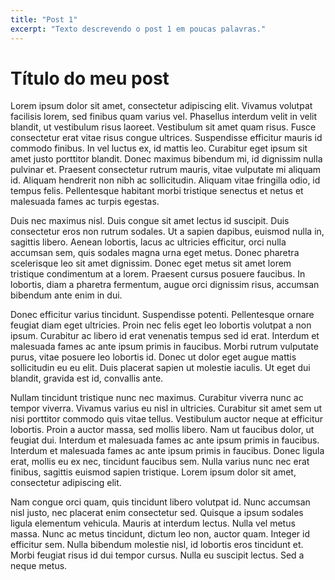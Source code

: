 ```yaml
---
title: "Post 1"
excerpt: "Texto descrevendo o post 1 em poucas palavras."
---
```


# Título do meu post

Lorem ipsum dolor sit amet, consectetur adipiscing elit. Vivamus volutpat facilisis lorem, sed finibus quam varius vel. Phasellus interdum velit in velit blandit, ut vestibulum risus laoreet. Vestibulum sit amet quam risus. Fusce consectetur erat vitae risus congue ultrices. Suspendisse efficitur mauris id commodo finibus. In vel luctus ex, id mattis leo. Curabitur eget ipsum sit amet justo porttitor blandit. Donec maximus bibendum mi, id dignissim nulla pulvinar et. Praesent consectetur rutrum mauris, vitae vulputate mi aliquam id. Aliquam hendrerit non nibh ac sollicitudin. Aliquam vitae fringilla odio, id tempus felis. Pellentesque habitant morbi tristique senectus et netus et malesuada fames ac turpis egestas.

Duis nec maximus nisl. Duis congue sit amet lectus id suscipit. Duis consectetur eros non rutrum sodales. Ut a sapien dapibus, euismod nulla in, sagittis libero. Aenean lobortis, lacus ac ultricies efficitur, orci nulla accumsan sem, quis sodales magna urna eget metus. Donec pharetra scelerisque leo sit amet dignissim. Donec eget metus sit amet lorem tristique condimentum at a lorem. Praesent cursus posuere faucibus. In lobortis, diam a pharetra fermentum, augue orci dignissim risus, accumsan bibendum ante enim in dui.

Donec efficitur varius tincidunt. Suspendisse potenti. Pellentesque ornare feugiat diam eget ultricies. Proin nec felis eget leo lobortis volutpat a non ipsum. Curabitur ac libero id erat venenatis tempus sed id erat. Interdum et malesuada fames ac ante ipsum primis in faucibus. Morbi rutrum vulputate purus, vitae posuere leo lobortis id. Donec ut dolor eget augue mattis sollicitudin eu eu elit. Duis placerat sapien ut molestie iaculis. Ut eget dui blandit, gravida est id, convallis ante.

Nullam tincidunt tristique nunc nec maximus. Curabitur viverra nunc ac tempor viverra. Vivamus varius eu nisl in ultricies. Curabitur sit amet sem ut nisi porttitor commodo quis vitae tellus. Vestibulum auctor neque at efficitur lobortis. Proin a auctor massa, sed mollis libero. Nam ut faucibus dolor, ut feugiat dui. Interdum et malesuada fames ac ante ipsum primis in faucibus. Interdum et malesuada fames ac ante ipsum primis in faucibus. Donec ligula erat, mollis eu ex nec, tincidunt faucibus sem. Nulla varius nunc nec erat finibus, sagittis euismod sapien tristique. Lorem ipsum dolor sit amet, consectetur adipiscing elit.

Nam congue orci quam, quis tincidunt libero volutpat id. Nunc accumsan nisl justo, nec placerat enim consectetur sed. Quisque a ipsum sodales ligula elementum vehicula. Mauris at interdum lectus. Nulla vel metus massa. Nunc ac metus tincidunt, dictum leo non, auctor quam. Integer id efficitur sem. Nulla bibendum molestie nisl, id lobortis eros tincidunt et. Morbi feugiat risus id dui tempor cursus. Nulla eu suscipit lectus. Sed a neque metus.